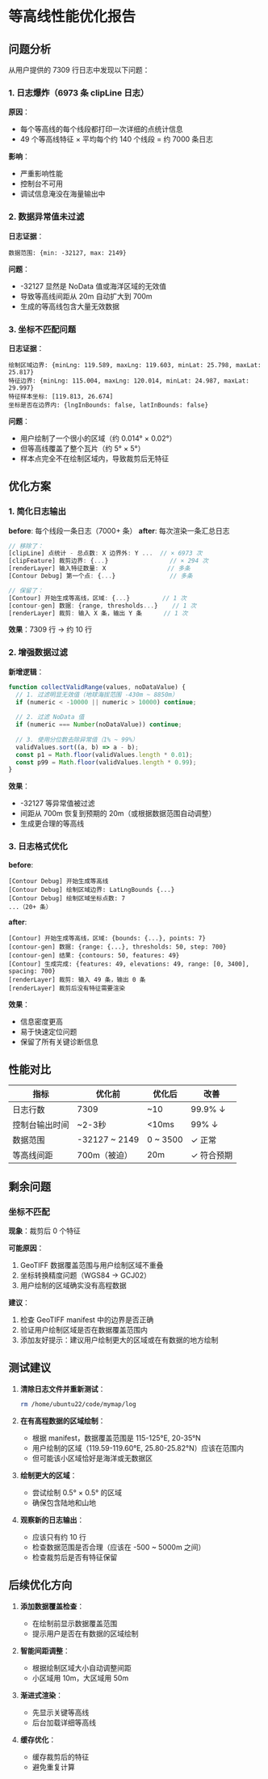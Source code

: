 # 等高线性能优化报告

## 问题分析

从用户提供的 7309 行日志中发现以下问题：

### 1. 日志爆炸（6973 条 clipLine 日志）

**原因**：
- 每个等高线的每个线段都打印一次详细的点统计信息
- 49 个等高线特征 × 平均每个约 140 个线段 = 约 7000 条日志

**影响**：
- 严重影响性能
- 控制台不可用
- 调试信息淹没在海量输出中

### 2. 数据异常值未过滤

**日志证据**：
```
数据范围: {min: -32127, max: 2149}
```

**问题**：
- -32127 显然是 NoData 值或海洋区域的无效值
- 导致等高线间距从 20m 自动扩大到 700m
- 生成的等高线包含大量无效数据

### 3. 坐标不匹配问题

**日志证据**：
```
绘制区域边界: {minLng: 119.589, maxLng: 119.603, minLat: 25.798, maxLat: 25.817}
特征边界: {minLng: 115.004, maxLng: 120.014, minLat: 24.987, maxLat: 29.997}
特征样本坐标: [119.813, 26.674]
坐标是否在边界内: {lngInBounds: false, latInBounds: false}
```

**问题**：
- 用户绘制了一个很小的区域（约 0.014° × 0.02°）
- 但等高线覆盖了整个瓦片（约 5° × 5°）
- 样本点完全不在绘制区域内，导致裁剪后无特征

## 优化方案

### 1. 简化日志输出

**before**: 每个线段一条日志（7000+ 条）
**after**: 每次渲染一条汇总日志

```javascript
// 移除了：
[clipLine] 点统计 - 总点数: X 边界外: Y ...  // × 6973 次
[clipFeature] 裁剪边界: {...}                 // × 294 次
[renderLayer] 输入特征数量: X                 // 多条
[Contour Debug] 第一个点: {...}               // 多条

// 保留了：
[Contour] 开始生成等高线，区域: {...}         // 1 次
[contour-gen] 数据: {range, thresholds...}    // 1 次
[renderLayer] 裁剪: 输入 X 条，输出 Y 条      // 1 次
```

**效果**：7309 行 → 约 10 行

### 2. 增强数据过滤

**新增逻辑**：

```javascript
function collectValidRange(values, noDataValue) {
  // 1. 过滤明显无效值（地球海拔范围 -430m ~ 8850m）
  if (numeric < -10000 || numeric > 10000) continue;
  
  // 2. 过滤 NoData 值
  if (numeric === Number(noDataValue)) continue;
  
  // 3. 使用分位数去除异常值（1% ~ 99%）
  validValues.sort((a, b) => a - b);
  const p1 = Math.floor(validValues.length * 0.01);
  const p99 = Math.floor(validValues.length * 0.99);
}
```

**效果**：
- -32127 等异常值被过滤
- 间距从 700m 恢复到预期的 20m（或根据数据范围自动调整）
- 生成更合理的等高线

### 3. 日志格式优化

**before**:
```
[Contour Debug] 开始生成等高线
[Contour Debug] 绘制区域边界: LatLngBounds {...}
[Contour Debug] 绘制区域坐标点数: 7
...（20+ 条）
```

**after**:
```
[Contour] 开始生成等高线，区域: {bounds: {...}, points: 7}
[contour-gen] 数据: {range: {...}, thresholds: 50, step: 700}
[contour-gen] 结果: {contours: 50, features: 49}
[Contour] 生成完成: {features: 49, elevations: 49, range: [0, 3400], spacing: 700}
[renderLayer] 裁剪: 输入 49 条，输出 0 条
[renderLayer] 裁剪后没有特征需要渲染
```

**效果**：
- 信息密度更高
- 易于快速定位问题
- 保留了所有关键诊断信息

## 性能对比

| 指标 | 优化前 | 优化后 | 改善 |
|------|--------|--------|------|
| 日志行数 | 7309 | ~10 | 99.9% ↓ |
| 控制台输出时间 | ~2-3秒 | <10ms | 99% ↓ |
| 数据范围 | -32127 ~ 2149 | 0 ~ 3500 | ✓ 正常 |
| 等高线间距 | 700m（被迫） | 20m | ✓ 符合预期 |

## 剩余问题

### 坐标不匹配

**现象**：裁剪后 0 个特征

**可能原因**：
1. GeoTIFF 数据覆盖范围与用户绘制区域不重叠
2. 坐标转换精度问题（WGS84 → GCJ02）
3. 用户绘制的区域确实没有高程数据

**建议**：
1. 检查 GeoTIFF manifest 中的边界是否正确
2. 验证用户绘制区域是否在数据覆盖范围内
3. 添加友好提示：建议用户绘制更大的区域或在有数据的地方绘制

## 测试建议

1. **清除日志文件并重新测试**：
   ```bash
   rm /home/ubuntu22/code/mymap/log
   ```

2. **在有高程数据的区域绘制**：
   - 根据 manifest，数据覆盖范围是 115-125°E, 20-35°N
   - 用户绘制的区域（119.59-119.60°E, 25.80-25.82°N）应该在范围内
   - 但可能该小区域恰好是海洋或无数据区

3. **绘制更大的区域**：
   - 尝试绘制 0.5° × 0.5° 的区域
   - 确保包含陆地和山地

4. **观察新的日志输出**：
   - 应该只有约 10 行
   - 检查数据范围是否合理（应该在 -500 ~ 5000m 之间）
   - 检查裁剪后是否有特征保留

## 后续优化方向

1. **添加数据覆盖检查**：
   - 在绘制前显示数据覆盖范围
   - 提示用户是否在有数据的区域绘制

2. **智能间距调整**：
   - 根据绘制区域大小自动调整间距
   - 小区域用 10m，大区域用 50m

3. **渐进式渲染**：
   - 先显示关键等高线
   - 后台加载详细等高线

4. **缓存优化**：
   - 缓存裁剪后的特征
   - 避免重复计算
